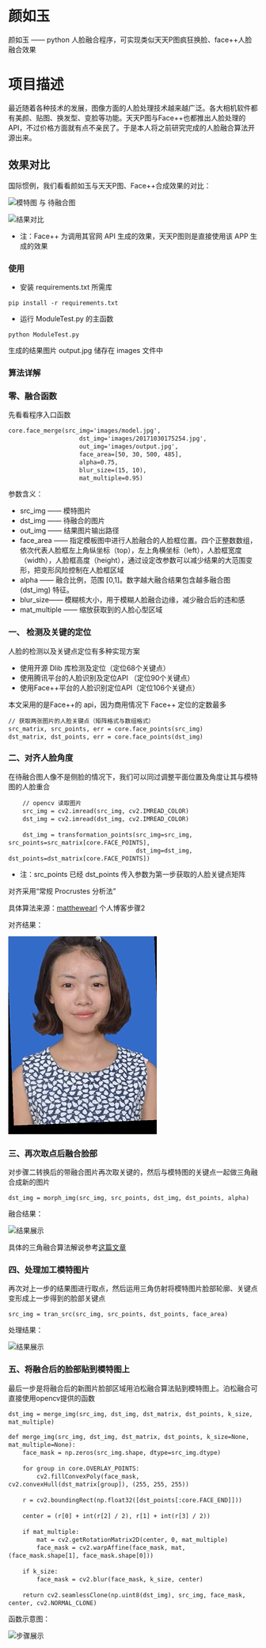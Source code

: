 # 颜如玉

颜如玉 —— python 人脸融合程序，可实现类似天天P图疯狂换脸、face++人脸融合效果

# 项目描述

最近随着各种技术的发展，图像方面的人脸处理技术越来越广泛。各大相机软件都有美颜、贴图、换发型、变脸等功能。天天P图与Face++也都推出人脸处理的 API，不过价格方面就有点不亲民了。于是本人将之前研究完成的人脸融合算法开源出来。

## 效果对比
国际惯例，我们看看颜如玉与天天P图、Face++合成效果的对比：

![模特图 与 待融合图](/images/2282038-aac086bb0936f818.jpg)

![结果对比](/images/2282038-2fa801fc113b8a53.jpg)

* 注：Face++ 为调用其官网 API 生成的效果，天天P图则是直接使用该 APP 生成的效果

### 使用

- 安装 requirements.txt 所需库
```
pip install -r requirements.txt
```
- 运行 ModuleTest.py 的主函数
```
python ModuleTest.py
```

生成的结果图片 output.jpg 储存在 images 文件中

### 算法详解

### 零、融合函数
先看看程序入口函数
```
core.face_merge(src_img='images/model.jpg',
                    dst_img='images/20171030175254.jpg',
                    out_img='images/output.jpg',
                    face_area=[50, 30, 500, 485],
                    alpha=0.75,
                    blur_size=(15, 10),
                    mat_multiple=0.95)
```
参数含义：
- src_img —— 模特图片
- dst_img —— 待融合的图片
- out_img —— 结果图片输出路径
- face_area —— 指定模板图中进行人脸融合的人脸框位置。四个正整数数组，依次代表人脸框左上角纵坐标（top），左上角横坐标（left），人脸框宽度（width），人脸框高度（height），通过设定改参数可以减少结果的大范围变形，把变形风险控制在人脸框区域
- alpha —— 融合比例，范围 [0,1]。数字越大融合结果包含越多融合图 (dst_img) 特征。
- blur_size—— 模糊核大小，用于模糊人脸融合边缘，减少融合后的违和感
- mat_multiple —— 缩放获取到的人脸心型区域

### 一、 检测及关键的定位

人脸的检测以及关键点定位有多种实现方案

- 使用开源 Dlib 库检测及定位（定位68个关键点）
- 使用腾讯平台的人脸识别及定位API （定位90个关键点）
- 使用Face++平台的人脸识别定位API（定位106个关键点）

本文采用的是Face++的 api，因为商用情况下 Face++ 定位的定数最多

```
// 获取两张图片的人脸关键点（矩阵格式与数组格式）
src_matrix, src_points, err = core.face_points(src_img)
dst_matrix, dst_points, err = core.face_points(dst_img)
```

### 二、对齐人脸角度

在待融合图人像不是侧脸的情况下，我们可以同过调整平面位置及角度让其与模特图的人脸重合

```
    // opencv 读取图片
    src_img = cv2.imread(src_img, cv2.IMREAD_COLOR)
    dst_img = cv2.imread(dst_img, cv2.IMREAD_COLOR)

    dst_img = transformation_points(src_img=src_img, src_points=src_matrix[core.FACE_POINTS],
                                    dst_img=dst_img, dst_points=dst_matrix[core.FACE_POINTS])
```
* 注：src_points 已经 dst_points 传入参数为第一步获取的人脸关键点矩阵

对齐采用“常规 Procrustes 分析法”

具体算法来源：[matthewearl](http://matthewearl.github.io/2015/07/28/switching-eds-with-python/) 个人博客步骤2

对齐结果：

![结果展示](/images/2282038-87b0d91ba49136da.gif)

### 三、再次取点后融合脸部

对步骤二转换后的带融合图片再次取关键的，然后与模特图的关键点一起做三角融合成新的图片
```
dst_img = morph_img(src_img, src_points, dst_img, dst_points, alpha)
```
融合结果：

![结果展示](/images/2282038-6f62bb9178d8ea54.jpg)

具体的三角融合算法解说参考[这篇文章](https://www.learnopencv.com/face-morph-using-opencv-cpp-python/)

### 四、处理加工模特图片

再次对上一步的结果图进行取点，然后运用三角仿射将模特图片脸部轮廓、关键点变形成上一步得到的脸部关键点
```
src_img = tran_src(src_img, src_points, dst_points, face_area)
```
处理结果：

![结果展示](/images/2282038-13d70b5c2508afda.jpg)


### 五、将融合后的脸部贴到模特图上

最后一步是将融合后的新图片脸部区域用泊松融合算法贴到模特图上。泊松融合可直接使用opencv提供的函数
```
dst_img = merge_img(src_img, dst_img, dst_matrix, dst_points, k_size, mat_multiple)
```

```
def merge_img(src_img, dst_img, dst_matrix, dst_points, k_size=None, mat_multiple=None):
    face_mask = np.zeros(src_img.shape, dtype=src_img.dtype)

    for group in core.OVERLAY_POINTS:
        cv2.fillConvexPoly(face_mask, cv2.convexHull(dst_matrix[group]), (255, 255, 255))

    r = cv2.boundingRect(np.float32([dst_points[:core.FACE_END]]))

    center = (r[0] + int(r[2] / 2), r[1] + int(r[3] / 2))

    if mat_multiple:
        mat = cv2.getRotationMatrix2D(center, 0, mat_multiple)
        face_mask = cv2.warpAffine(face_mask, mat, (face_mask.shape[1], face_mask.shape[0]))

    if k_size:
        face_mask = cv2.blur(face_mask, k_size, center)

    return cv2.seamlessClone(np.uint8(dst_img), src_img, face_mask, center, cv2.NORMAL_CLONE)
```
函数示意图：

![步骤展示](/images/2282038-362be008f850ba22.jpg)

